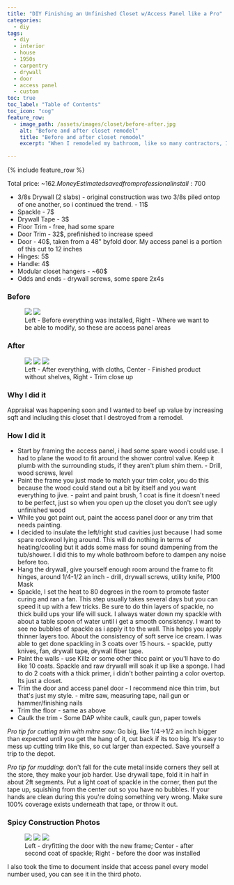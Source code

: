 ```yaml
---
title: "DIY Finishing an Unfinished Closet w/Access Panel like a Pro"
categories:
  - diy
tags:
  - diy
  - interior
  - house
  - 1950s
  - carpentry
  - drywall
  - door
  - access panel
  - custom
toc: true
toc_label: "Table of Contents"
toc_icon: "cog"
feature_row:
  - image_path: /assets/images/closet/before-after.jpg
    alt: "Before and after closet remodel"
    title: "Before and after closet remodel"
    excerpt: "When I remodeled my bathroom, like so many contractors, I didn't even bother to finish the closet that I completely destroyed. I managed to finish this project in about 2 days time and it turned out super nice. I did this to increase sqftage of the house before an appraisal. We're refinancing, rates are too good. Too bad the appraiser didn't even look at my closet 🙄. I wanted to add a nice access panel for anyone that does future work on the shower."
  
---
```


{% include feature_row %}

Total price: ~162$. Money Estimated saved from professional install: 700$

* 3/8s Drywall (2 slabs) - original construction was two 3/8s piled ontop of one another, so i continued the trend. - 11$
* Spackle - 7$
* Drywall Tape - 3$
* Floor Trim - free, had some spare
* Door Trim - 32$, prefinished to increase speed
* Door - 40$, taken from a 48" byfold door. My access panel is a portion of this cut to 12 inches
* Hinges: 5$
* Handle: 4$
* Modular closet hangers - ~60$
* Odds and ends - drywall screws, some spare 2x4s

### Before

<figure class="half">
	<a href="/assets/images/closet/before-everything.jpg"><img src="/assets/images/closet/before-everything.jpg"></a>
	<a href="/assets/images/closet/access-panel-targets.jpg"><img src="/assets/images/closet/access-panel-targets.jpg"></a>
	<figcaption>Left - Before everything was installed, Right - Where we want to be able to modify, so these are access panel areas</figcaption>
</figure>

### After

<figure class="third">
	<a href="/assets/images/closet/after.jpg"><img src="/assets/images/closet/after.jpg"></a>
	<a href="/assets/images/closet/before-hangers.jpg"><img src="/assets/images/closet/before-hangers.jpg"></a>
	<a href="/assets/images/closet/trim-zoom.jpg"><img src="/assets/images/closet/trim-zoom.jpg"></a>
	<figcaption>Left - After everything, with cloths, Center - Finished product without shelves, Right - Trim close up </figcaption>
</figure>

### Why I did it

Appraisal was happening soon and I wanted to beef up value by increasing sqft and including this closet that I destroyed from a remodel.

### How I did it

* Start by framing the access panel, i had some spare wood i could use. I had to plane the wood to fit around the shower control valve. Keep it plumb with the surrounding studs, if they aren't plum shim them. - Drill, wood screws, level
* Paint the frame you just made to match your trim color, you do this because the wood could stand out a bit by itself and you want everything to jive. - paint and paint brush, 1 coat is fine it doesn't need to be perfect, just so when you open up the closet you don't see ugly unfinished wood
* While you got paint out, paint the access panel door or any trim that needs painting.
* I decided to insulate the left/right stud cavities just because I had some spare rockwool lying around. This will do nothing in terms of heating/cooling but it adds some mass for sound dampening from the tub/shower. I did this to my whole bathroom before to dampen any noise before too.
* Hang the drywall, give yourself enough room around the frame to fit hinges, around 1/4-1/2 an inch - drill, drywall screws, utility knife, P100 Mask
* Spackle, I set the heat to 80 degrees in the room to promote faster curing and ran a fan. This step usually takes several days but you can speed it up with a few tricks. Be sure to do thin layers of spackle, no thick build ups your life will suck. I always water down my spackle with about a table spoon of water until i get a smooth consistency. I want to see no bubbles of spackle as i apply it to the wall. This helps you apply thinner layers too. About the consistency of soft serve ice cream. I was able to get done spackling in 3 coats over 15 hours. - spackle, putty knives, fan, drywall tape, drywall fiber tape.
* Paint the walls - use Killz or some other thicc paint or you'll have to do like 10 coats. Spackle and raw drywall will soak it up like a sponge. I had to do 2 coats with a thick primer, i didn't bother painting a color overtop. Its just a closet.
* Trim the door and access panel door - I recommend nice thin trim, but that's just my style. - mitre saw, measuring tape, nail gun or hammer/finishing nails
* Trim the floor - same as above
* Caulk the trim - Some DAP white caulk, caulk gun, paper towels

*Pro tip for cutting trim with mitre saw*: Go big, like 1/4->1/2 an inch bigger than expected until you get the hang of it, cut back if its too big. It's easy to mess up cutting trim like this, so cut larger than expected. Save yourself a trip to the depot.

*Pro tip for mudding*: don't fall for the cute metal inside corners they sell at the store, they make your job harder. Use drywall tape, fold it in half in about 2ft segments. Put a light coat of spackle in the corner, then put the tape up, squishing from the center out so you have no bubbles. If your hands are clean during this you're doing something very wrong. Make sure 100% coverage exists underneath that tape, or throw it out.

### Spicy Construction Photos

<figure class="third">
	<a href="/assets/images/closet/dry-fit-door.jpg"><img src="/assets/images/closet/dry-fit-door.jpg"></a>
	<a href="/assets/images/closet/spackle.jpg"><img src="/assets/images/closet/spackle.jpg"></a>
	<a href="/assets/images/closet/before-door.jpg"><img src="/assets/images/closet/before-door.jpg"></a>
	<figcaption>Left - dryfitting the door with the new frame; Center - after second coat of spackle; Right - before the door was installed</figcaption>
</figure>

I also took the time to document inside that access panel every model number used, you can see it in the third photo.